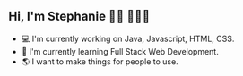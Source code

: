 <!-- <h1>Stephanie Ontiveros -@autumn760 </h1> -->
<h2> Hi, I'm Stephanie 👋🏽 👩🏻‍💻</h2>
<ul>
<li> 💻 I'm currently working on Java, Javascript, HTML, CSS. </li>
<li> 🧠 I'm currently learning Full Stack Web Development. </li>
<li> 🌎 I want to make things for people to use. </li>
</ul>
